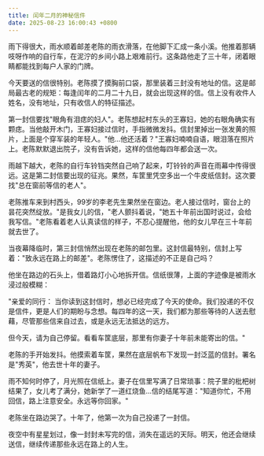 ```yaml
---
title: 闰年二月的神秘信件
date: 2025-08-23 16:00:43 +0800
---
```


雨下得很大，雨水顺着邮差老陈的雨衣滑落，在他脚下汇成一条小溪。他推着那辆吱呀作响的自行车，在泥泞的乡间小路上艰难前行。这条路他走了三十年，闭着眼睛都能找到每户人家的门牌。

今天要送的信很特别。老陈摸了摸胸前口袋，那里装着三封没有地址的信。这是邮局最古老的规矩：每逢闰年的二月二十九日，就会出现这样的信。信上没有收件人姓名，没有地址，只有收信人的特征描述。

第一封信要找"眼角有泪痣的妇人"。老陈想起村东头的王寡妇，她的右眼角确实有颗痣。当他敲开木门，王寡妇接过信时，手指微微发抖。信封里掉出一张发黄的照片，上面是个穿军装的年轻人。"他...他还活着？"王寡妇喃喃自语，眼泪落在照片上。老陈默默退出院子，没有告诉她，这样的信他每四年都会送一次。

雨越下越大，老陈的自行车铃铛突然自己响了起来，叮铃铃的声音在雨幕中传得很远。这是第二封信要出现的征兆。果然，车筐里凭空多出一个牛皮纸信封。这次要找"总在窗前等信的老人"。

老陈推车来到村西头，99岁的李老先生果然坐在窗边。老人接过信时，窗台上的昙花突然绽放。"是我女儿的信，"老人颤抖着说，"她五十年前出国时说过，会给我写信。"老陈看着老人认真读信的样子，不忍心提醒他，他的女儿早在三十年前就去世了。

当夜幕降临时，第三封信悄然出现在老陈的邮包里。这封信最特别，信封上写着："致永远在路上的邮差"。老陈愣住了，这描述的不正是自己吗？

他坐在路边的石头上，借着路灯小心地拆开信。信纸很薄，上面的字迹像是被雨水浸过般模糊：

"亲爱的同行：
当你读到这封信时，想必已经完成了今天的使命。我们投递的不仅是信件，更是人们的期盼与念想。每四年的这一天，我们都为那些等待的人送去慰藉，尽管那些信来自过去，或是永远无法抵达的远方。

但今天，请为自己停留。看看车筐底层，那里有你妻子十年前未能寄出的信。"

老陈的手开始发抖。他摸索着车筐，果然在底层帆布下发现一封泛蓝的信封。署名是"秀英"，他去世十年的妻子。

雨不知何时停了，月光照在信纸上。妻子在信里写满了日常琐事：院子里的枇杷树结果了，女儿考了满分，她新学了一道红烧鱼...信的结尾写道："知道你忙，不用回信，路上注意安全。永远等你回家。"

老陈坐在路边哭了。十年了，他第一次为自己投递了一封信。

夜空中有星星划过，像一封封未写完的信，消失在遥远的天际。明天，他还会继续送信，继续传递那些永远在路上的人生。
